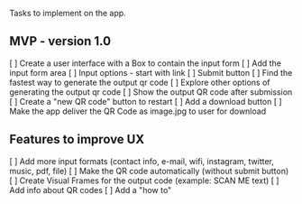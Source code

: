 Tasks to implement on the app.

## MVP - version 1.0
[ ] Create a user interface with a Box to contain the input form
[ ] Add the input form area
[ ] Input options - start with link
[ ] Submit button
[ ] Find the fastest way to generate the output qr code
[ ] Explore other options of generating the output qr code
[ ] Show the output QR code after submission
[ ] Create a "new QR code" button to restart
[ ] Add a download button
[ ] Make the app deliver the QR Code as image.jpg to user for download



## Features to improve UX
[ ] Add more input formats (contact info, e-mail, wifi, instagram, twitter, music, pdf, file)
[ ] Make the QR code automatically (without submit button)
[ ] Create Visual Frames for the output code (example: SCAN ME text)
[ ] Add info about QR codes
[ ] Add a "how to"